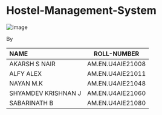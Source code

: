 # Hostel-Management-System

![image](https://user-images.githubusercontent.com/89991399/178553653-b80ce751-3a36-4105-8c78-7ae2737d4649.png)


By

| **NAME** | **ROLL-NUMBER** | 
| :--- | :---: | 
| AKARSH S NAIR |AM.EN.U4AIE21008|
| ALFY ALEX | AM.EN.U4AIE21011   |
| NAYAN M.K | AM.EN.U4AIE21048   |
| SHYAMDEV KRISHNAN J | AM.EN.U4AIE21060 |
| SABARINATH B | AM.EN.U4AIE21080 |

